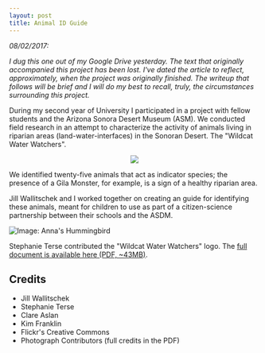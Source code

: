 ```yaml
---
layout: post
title: Animal ID Guide
---
```


*08/02/2017:*

*I dug this one out of my Google Drive yesterday. The text that originally accompanied this project has been lost. I've dated the article to reflect, approximately, when the project was originally finished. The writeup that follows will be brief and I will do my best to recall, truly, the circumstances surrounding this project.*

During my second year of University I participated in a project with fellow students and the Arizona Sonora Desert Museum (ASM). We conducted field research in an attempt to characterize the activity of animals living in riparian areas (land-water-interfaces) in the Sonoran Desert. The "Wildcat Water Watchers".

<p align="center">
  <img src="https://s3-us-west-2.amazonaws.com/nicwolf-github-io/assets/asdm-id-guide/cover.png">
</p>

We identified twenty-five animals that act as indicator species; the presence of a Gila Monster, for example, is a sign of a healthy riparian area.

Jill Wallitschek and I worked together on creating an guide for identifying these animals, meant for children to use as part of a citizen-science partnership between their schools and the ASDM.

![Image: Anna's Hummingbird](https://s3-us-west-2.amazonaws.com/nicwolf-github-io/assets/asdm-id-guide/annas_hummingbird.png)

Stephanie Terse contributed the "Wildcat Water Watchers" logo. The [full document is available here (PDF, ~43MB)](https://s3-us-west-2.amazonaws.com/nicwolf-github-io/assets/asdm-id-guide/ID+Guide+Final+Draft.pdf).

## Credits

* Jill Wallitschek
* Stephanie Terse
* Clare Aslan
* Kim Franklin
* Flickr's Creative Commons
* Photograph Contributors (full credits in the PDF)
